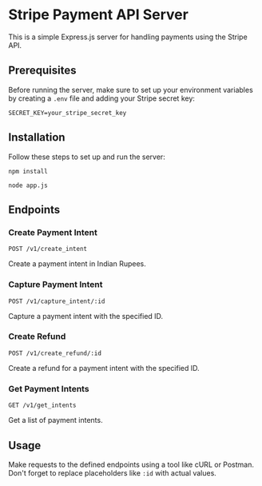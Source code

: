  <h1>Stripe Payment API Server</h1>

  <p>This is a simple Express.js server for handling payments using the Stripe API.</p>

  <h2>Prerequisites</h2>
  <p>Before running the server, make sure to set up your environment variables by creating a <code>.env</code> file and adding your Stripe secret key:</p>

  <pre><code>SECRET_KEY=your_stripe_secret_key</code></pre>

  <h2>Installation</h2>
  <p>Follow these steps to set up and run the server:</p>

  <pre><code>npm install</code></pre>
  <pre><code>node app.js</code></pre>

  <h2>Endpoints</h2>

  <h3>Create Payment Intent</h3>
  <pre><code>POST /v1/create_intent</code></pre>
  <p>Create a payment intent in Indian Rupees.</p>

  <h3>Capture Payment Intent</h3>
  <pre><code>POST /v1/capture_intent/:id</code></pre>
  <p>Capture a payment intent with the specified ID.</p>

  <h3>Create Refund</h3>
  <pre><code>POST /v1/create_refund/:id</code></pre>
  <p>Create a refund for a payment intent with the specified ID.</p>

  <h3>Get Payment Intents</h3>
  <pre><code>GET /v1/get_intents</code></pre>
  <p>Get a list of payment intents.</p>

  <h2>Usage</h2>
  <p>Make requests to the defined endpoints using a tool like cURL or Postman. Don't forget to replace placeholders like <code>:id</code> with actual values.</p>



